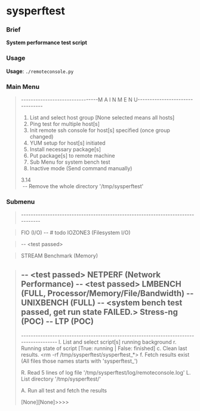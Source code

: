 # sysperftest

### Brief
**System performance test script**

### Usage
**Usage**: `./remoteconsole.py`

### Main Menu
>--------------------------------M A I N  M E N U--------------------------------
>
>1. List and select host group \[None selected means all hosts\]
>2. Ping test for multiple host[s]
>3. Init remote ssh console for host[s] specified (once group changed)
>4. YUM setup for host[s] initiated
>5. Install necessary package[s]
>6. Put package[s] to remote machine
>7. Sub Menu for system bench test
>0. Inactive mode (Send command manually)
>
>3.14  
>&nbsp;\-\- Remove the whole directory '/tmp/sysperftest'
>
### Submenu
>\--------------------------------------------------------------------------------

>FIO (I/O)
>    \-\- \# todo <libaio not found error>
>IOZONE3 (Filesystem I/O)

>    \-\- \<test passed\>

>STREAM Benchmark (Memory)

>    \-\- \<test passed\>
>NETPERF (Network Performance)
>    \-\- \<test passed\>
>LMBENCH (FULL, Processor/Memory/File/Bandwidth)
>    -- <single copy test passwd>
>UNIXBENCH (FULL)
>    -- <system bench test passed, get run state FAILED.>
>Stress-ng (POC)
>    -- <test passed>
>LTP (POC)
>    --
>\---------------------------------------------------------------------------------------
>l. List and select script[s] running background
>r. Running state of script [True: running | False: finished]
>c. Clean last results. <rm -rf /tmp/sysperftest/sysperftest_*>
>f. Fetch results exist (All files those names starts with 'sysperftest_')
>
>R. Read 5 lines of log file '/tmp/sysperftest/log/remoteconsole.log'
>L. List directory '/tmp/sysperftest/'
>
>A. Run all test and fetch the results
>
>[None][None]>>>>


